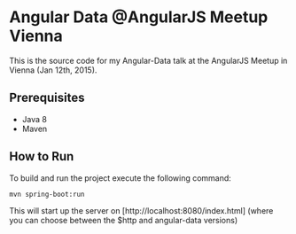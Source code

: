 # Angular Data @AngularJS Meetup Vienna

This is the source code for my Angular-Data talk at the AngularJS Meetup in Vienna (Jan 12th, 2015).

## Prerequisites

* Java 8
* Maven

## How to Run

To build and run the project execute the following command:

    mvn spring-boot:run

This will start up the server on [http://localhost:8080/index.html] (where you can choose between the $http and angular-data versions)

